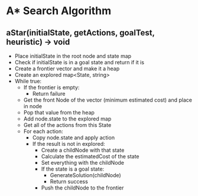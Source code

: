 
# A* Search Algorithm

## aStar(initialState, getActions, goalTest, heuristic) -> void

- Place initialState in the root node and state map
- Check if initialState is in a goal state and return if it is
- Create a frontier vector and make it a heap
- Create an explored map<State, string>
- While true:
  - If the frontier is empty:
    - Return failure
  - Get the front Node of the vector (minimum estimated cost) and place in node
  - Pop that value from the heap
  - Add node.state to the explored map
  - Get all of the actions from this State
  - For each action:
    - Copy node.state and apply action
    - If the result is not in explored:
      - Create a childNode with that state
      - Calculate the estimatedCost of the state
      - Set everything with the childNode
      - If the state is a goal state:
        - GenerateSolution(childNode)
        - Return success
      - Push the childNode to the frontier